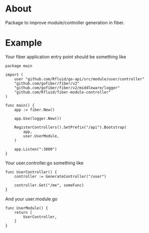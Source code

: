 # About

Package to improve module/controller generation in fiber.

# Example

Your fiber application entry point should be something like
```
package main

import (
	user "github.com/Rfluid/go-api/src/module/user/controller"
	"github.com/gofiber/fiber/v2"
	"github.com/gofiber/fiber/v2/middleware/logger"
    "github.com/Rfluid/fiber-module-controller"
)

func main() {
	app := fiber.New()

	app.Use(logger.New())

	RegisterControllers().SetPrefix("/api").Bootstrap(
        app,
        user.UserModule,
    )

	app.Listen(":3000")
}
```
Your user.controller.go something like
``` 
func UserController() {
    controller := GenerateController("/user")

    controller.Get("/me", someFunc)
}
```
And your user.module.go
```
func UserModule() {
    return [
        UserController,
    ]
}
```